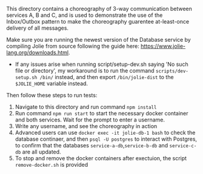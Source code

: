 This directory contains a choreography of 3-way communication between services A, B and C, and is used to demonstrate the use of the Inbox/Outbox pattern to make
the choreography guarentee at-least-once delivery of all messages.

Make sure you are running the newest version of the Database service by compiling Jolie from source following the guide here: https://www.jolie-lang.org/downloads.html.
+ If any issues arise when running script/setup-dev.sh saying 'No such file or directory', my workaround is to run the command `scripts/dev-setup.sh /bin/` instead, and then export `/bin/jolie-dist` to the `$JOLIE_HOME` variable instead.

Then follow these steps to run tests:
1. Navigate to this directory and run command `npm install`
2. Run command `npm run start` to start the necessary docker container and both services. Wait for the prompt to enter a username.
3. Write any username, and see the choreography in action
4. Advanced users can use `docker exec -it jolie-db-1 bash` to check the database continaer, and then `psql -U postgres` to interact with Postgres, to confirm that the databases `service-a-db`,`service-b-db` and `service-c-db` are all updated.
5. To stop and remove the docker containers after exectuion, the script `remove-docker.sh` is provided